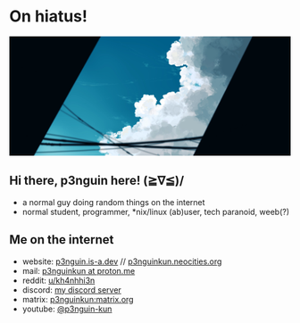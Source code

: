 # **On hiatus!**

![img](ok.jpg)
## Hi there, p3nguin here! (≧∇≦)/
- a normal guy doing random things on the internet
- normal student, programmer, *nix/linux (ab)user, tech paranoid, weeb(?)

## Me on the internet
- website: [p3nguin.is-a.dev](https://p3nguin.is-a.dev) // [p3nguinkun.neocities.org](p3nguinkun.neocities.org)
- mail: [p3nguinkun at proton.me](mailto:p3nguinkun@proton.me)
- reddit: [u/kh4nhhi3n](https://reddit.com/u/kh4nhhi3n)
- discord: [my discord server](https://discord.gg/fxeSRbVfkK)
- matrix: [p3nguinkun:matrix.org](https://matrix.to/#/@p3nguinkun:matrix.org)
- youtube: [@p3nguin-kun](https://youtube.com/@p3nguin-kun)
